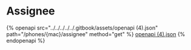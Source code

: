 # Assignee

{% openapi src="../../../../../.gitbook/assets/openapi (4).json" path="/phones/{mac}/assignee" method="get" %}
[openapi (4).json](<../../../../../.gitbook/assets/openapi (4).json>)
{% endopenapi %}
